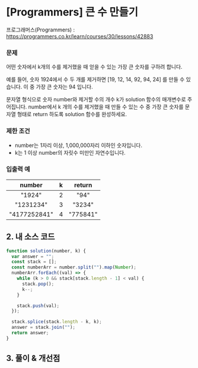# [Programmers] 큰 수 만들기

프로그래머스(Programmers) : https://programmers.co.kr/learn/courses/30/lessons/42883

### 문제

어떤 숫자에서 k개의 수를 제거했을 때 얻을 수 있는 가장 큰 숫자를 구하려 합니다.

예를 들어, 숫자 1924에서 수 두 개를 제거하면 [19, 12, 14, 92, 94, 24] 를 만들 수 있습니다. 이 중 가장 큰 숫자는 94 입니다.

문자열 형식으로 숫자 number와 제거할 수의 개수 k가 solution 함수의 매개변수로 주어집니다. number에서 k 개의 수를 제거했을 때 만들 수 있는 수 중 가장 큰 숫자를 문자열 형태로 return 하도록 solution 함수를 완성하세요.

### 제한 조건

- number는 1자리 이상, 1,000,000자리 이하인 숫자입니다.
- k는 1 이상 number의 자릿수 미만인 자연수입니다.

### 입출력 예

|    number    |  k  |  return  |
| :----------: | :-: | :------: |
|    "1924"    |  2  |   "94"   |
|  "1231234"   |  3  |  "3234"  |
| "4177252841" |  4  | "775841" |

## 2. 내 소스 코드

```javascript
function solution(number, k) {
  var answer = "";
  const stack = [];
  const numberArr = number.split("").map(Number);
  numberArr.forEach((val) => {
    while (k > 0 && stack[stack.length - 1] < val) {
      stack.pop();
      k--;
    }

    stack.push(val);
  });

  stack.splice(stack.length - k, k);
  answer = stack.join("");
  return answer;
}
```

## 3. 풀이 & 개선점
